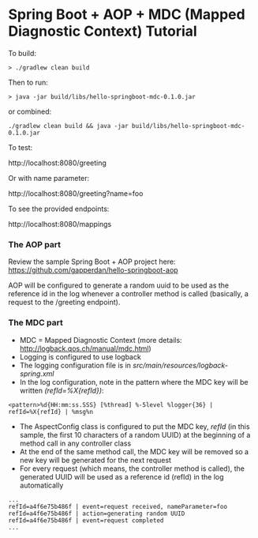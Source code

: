 # Spring Boot + AOP + MDC (Mapped Diagnostic Context) Tutorial

To build:

```
> ./gradlew clean build
```

Then to run:
```
> java -jar build/libs/hello-springboot-mdc-0.1.0.jar
```

or combined:
```
./gradlew clean build && java -jar build/libs/hello-springboot-mdc-0.1.0.jar
```

To test:

http://localhost:8080/greeting

Or with name parameter:

http://localhost:8080/greeting?name=foo

To see the provided endpoints:

http://localhost:8080/mappings

### The AOP part
Review the sample Spring Boot + AOP project here: https://github.com/gapperdan/hello-springboot-aop

AOP will be configured to generate a random uuid to be used as the reference id in the log whenever a controller method is called (basically, a request to the /greeting endpoint).

### The MDC part
* MDC = Mapped Diagnostic Context (more details: http://logback.qos.ch/manual/mdc.html)
* Logging is configured to use logback 
* The logging configuration file is in _src/main/resources/logback-spring.xml_
* In the log configuration, note in the pattern where the MDC key will be written _(refId=%X{refId})_:
```
<pattern>%d{HH:mm:ss.SSS} [%thread] %-5level %logger{36} | refId=%X{refId} | %msg%n
```
* The AspectConfig class is configured to put the MDC key, _refId_ (in this sample, the first 10 characters of a random UUID) at the beginning of a method call in any controller class
* At the end of the same method call, the MDC key will be removed so a new key will be generated for the next request
* For every request (which means, the controller method is called), the generated UUID will be used as a reference id (refId) in the log automatically
```
...
refId=a4f6e75b486f | event=request received, nameParameter=foo
refId=a4f6e75b486f | action=generating random UUID
refId=a4f6e75b486f | event=request completed
...
```